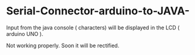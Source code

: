 # Serial-Connector-arduino-to-JAVA-

Input from the java console ( characters) will be displayed in the LCD ( arduino UNO ).

Not working properly.
Soon it will be rectified.
